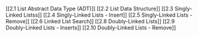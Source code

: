 [[2.1 List Abstract Data Type (ADT)]]
[[2.2 List Data Structure]]
[[2.3 Singly-Linked Listss]]
[[2.4 Singly-Linked Lists - Insert]]
[[2.5 Singly-Linked Lists - Remove]]
[[2.6 Linked List Search]]
[[2.8 Doubly-Linked Lists]]
[[2.9 Doubly-Linked Lists - Inserts]]
[[2.10 Doubly-Linked Lists - Remove]]
